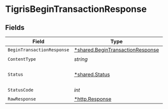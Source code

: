 # TigrisBeginTransactionResponse


## Fields

| Field                                                                               | Type                                                                                | Required                                                                            | Description                                                                         |
| ----------------------------------------------------------------------------------- | ----------------------------------------------------------------------------------- | ----------------------------------------------------------------------------------- | ----------------------------------------------------------------------------------- |
| `BeginTransactionResponse`                                                          | [*shared.BeginTransactionResponse](../../models/shared/begintransactionresponse.md) | :heavy_minus_sign:                                                                  | OK                                                                                  |
| `ContentType`                                                                       | *string*                                                                            | :heavy_check_mark:                                                                  | N/A                                                                                 |
| `Status`                                                                            | [*shared.Status](../../models/shared/status.md)                                     | :heavy_minus_sign:                                                                  | Default error response                                                              |
| `StatusCode`                                                                        | *int*                                                                               | :heavy_check_mark:                                                                  | N/A                                                                                 |
| `RawResponse`                                                                       | [*http.Response](https://pkg.go.dev/net/http#Response)                              | :heavy_minus_sign:                                                                  | N/A                                                                                 |
